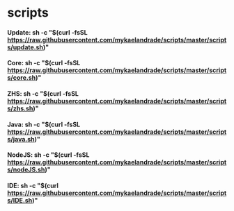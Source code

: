 # scripts

#### Update: sh -c "$(curl -fsSL https://raw.githubusercontent.com/mykaelandrade/scripts/master/scripts/update.sh)"
#### Core: sh -c "$(curl -fsSL https://raw.githubusercontent.com/mykaelandrade/scripts/master/scripts/core.sh)"
#### ZHS: sh -c "$(curl -fsSL https://raw.githubusercontent.com/mykaelandrade/scripts/master/scripts/zhs.sh)"
#### Java: sh -c "$(curl -fsSL https://raw.githubusercontent.com/mykaelandrade/scripts/master/scripts/java.sh)"
#### NodeJS: sh -c "$(curl -fsSL https://raw.githubusercontent.com/mykaelandrade/scripts/master/scripts/nodeJS.sh)"
#### IDE: sh -c "$(curl https://raw.githubusercontent.com/mykaelandrade/scripts/master/scripts/IDE.sh)"
